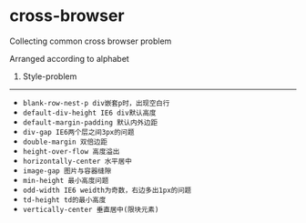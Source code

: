 cross-browser
============

Collecting common cross browser problem


Arranged according to alphabet
1. Style-problem
--------------------------------
- `blank-row-nest-p div嵌套p时，出现空白行`
- `default-div-height IE6 div默认高度`
- `default-margin-padding 默认内外边距`
- `div-gap IE6两个层之间3px的问题`
- `double-margin 双倍边距`
- `height-over-flow 高度溢出`
- `horizontally-center 水平居中`
- `image-gap 图片与容器缝隙`
- `min-height 最小高度问题`
- `odd-width IE6 weidth为奇数，右边多出1px的问题`
- `td-height td的最小高度`
- `vertically-center 垂直居中(限块元素)`